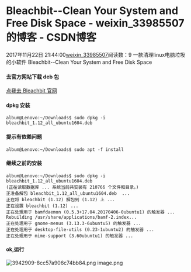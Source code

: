 # Bleachbit--Clean Your System and Free Disk Space - weixin_33985507的博客 - CSDN博客
2017年11月22日 21:44:00[weixin_33985507](https://me.csdn.net/weixin_33985507)阅读数：9
一款清理linux电脑垃圾的小软件
Bleachbit--Clean Your System and Free Disk Space
#### 去官方网站下载 deb 包
[点我去 Bleachbit 官网](https://link.jianshu.com?t=https%3A%2F%2Fwww.bleachbit.org%2F)
#### dpkg 安装
```
album@Lenovo:~/Downloads$ sudo dpkg -i bleachbit_1.12_all_ubuntu1604.deb
```
#### 提示有依赖问题
```
album@Lenovo:~/Downloads$ sudo apt -f install
```
#### 继续之前的安装
```
album@Lenovo:~/Downloads$ sudo dpkg -i bleachbit_1.12_all_ubuntu1604.deb 
(正在读取数据库 ... 系统当前共安装有 210766 个文件和目录。)
正准备解包 bleachbit_1.12_all_ubuntu1604.deb  ...
正在将 bleachbit (1.12) 解包到 (1.12) 上 ...
正在设置 bleachbit (1.12) ...
正在处理用于 bamfdaemon (0.5.3+17.04.20170406-0ubuntu1) 的触发器 ...
Rebuilding /usr/share/applications/bamf-2.index...
正在处理用于 gnome-menus (3.13.3-6ubuntu5) 的触发器 ...
正在处理用于 desktop-file-utils (0.23-1ubuntu2) 的触发器 ...
正在处理用于 mime-support (3.60ubuntu1) 的触发器 ...
```
#### ok,运行
![3942909-8cc57a906c74bb84.png](https://upload-images.jianshu.io/upload_images/3942909-8cc57a906c74bb84.png)
image.png
